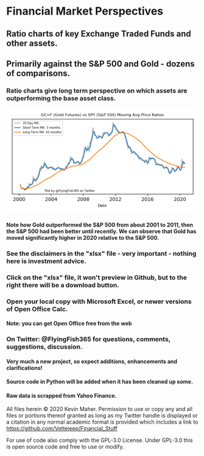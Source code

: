 # Financial Market Perspectives
## Ratio charts of key Exchange Traded Funds and other assets. 
## Primarily against the S&P 500 and Gold - dozens of comparisons. 
### Ratio charts give long term perspective on which assets are outperforming the base asset class.
![Gold_vs_SP](img/gld_vs_spy.png)  
#### Note how Gold outperformed the S&P 500 from about 2001 to 2011, then the S&P 500 had been better until recently. We can observe that Gold has moved significantly higher in 2020 relative to the S&P 500.

### See the disclaimers in the "xlsx" file - very important - nothing here is investment advice.
### Click on the "xlsx" file, it won't preview in Github, but to the right there will be a download button.
### Open your local copy with Microsoft Excel, or newer versions of Open Office Calc.
#### Note: you can get Open Office free from the web

### On Twitter: @FlyingFish365 for questions, comments, suggestions, discussion.

#### Very much a new project, so expect additions, enhancements and clarifications!
#### Source code in Python will be added when it has been cleaned up some.
#### Raw data is scrapped from Yahoo Finance.

All files herein © 2020 Kevin Maher. 
Permission to use or copy any and all files or portions thereof granted as long as my Twitter handle 
is displayed or a citation in any normal academic format is provided which includes a link to 
https://github.com/Vettejeep/Financial_Stuff 

For use of code also comply with the GPL-3.0 License. Under GPL-3.0 this is open source code and free to use or modify. 
